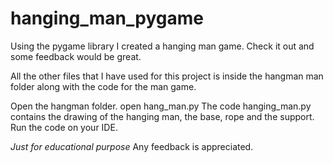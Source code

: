 # hanging_man_pygame
Using the pygame library I created a hanging man game. Check it out and some feedback would be great.

All the other files that I have used for this project is inside the hangman man folder along with the code for the man game.



Open the hangman folder.
open hang_man.py
The code hanging_man.py contains the drawing of the hanging man, the base, rope and the support.
Run the code on your IDE.

*Just for educational purpose*
Any feedback is appreciated.
